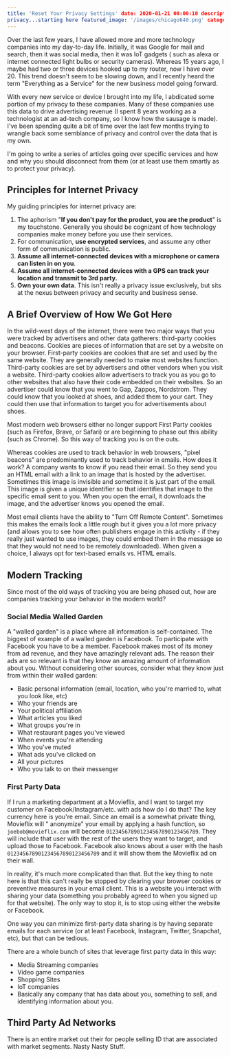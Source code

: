 ```yaml
---
title: 'Reset Your Privacy Settings' date: 2020-01-21 00:00:10 description: Going to do a series of articles on internet
privacy...starting here featured_image: '/images/chicago640.png' categories: privacy layout: post
---
```


Over the last few years, I have allowed more and more technology companies into my day-to-day life. Initially, it was
Google for mail and search, then it was social media, then it was IoT gadgets (
such as alexa or internet connected light bulbs or security cameras). Whereas 15 years ago, I maybe had two or three
devices hooked up to my router, now I have over 20. This trend doesn't seem to be slowing down, and I recently heard the
term "Everything as a Service" for the new business model going forward.

With every new service or device I brought into my life, I abdicated some portion of my privacy to these companies. Many
of these companies use this data to drive advertising revenue (I spent 8 years working as a technologist at an ad-tech
company, so I know how the sausage is made). I've been spending quite a bit of time over the last few months trying to
wrangle back some semblance of privacy and control over the data that is my own.

I'm going to write a series of articles going over specific services and how and why you should disconnect from them (or
at least use them smartly as to protect your privacy).

## Principles for Internet Privacy

My guiding principles for internet privacy are:

1. The aphorism "**If you don't pay for the product, you are the product**" is my touchstone. Generally you should be
   cognizant of how technology companies make money before you use their services.
2. For communication, **use encrypted services**, and assume any other form of communication is public.
3. **Assume all internet-connected devices with a microphone or camera can listen in on you**.
4. **Assume all internet-connected devices with a GPS can track your location and transmit to 3rd party.**
5. **Own your own data**. This isn't really a privacy issue exclusively, but sits at the nexus between privacy and
   security and business sense.

## A Brief Overview of How We Got Here

In the wild-west days of the internet, there were two major ways that you were tracked by advertisers and other data
gatherers: third-party cookies and beacons. Cookies are pieces of information that are set by a website on your browser.
First-party cookies are cookies that are set and used by the same website. They are generally needed to make most
websites function. Third-party cookies are set by advertisers and other vendors when you visit a website. Third-party
cookies allow advertisers to track you as you go to other websites that also have their code embedded on their websites.
So an advertiser could know that you went to Gap, Zappos, Nordstrom. They could know that you looked at shoes, and added
them to your cart. They could then use that information to target you for advertisements about shoes.

Most modern web browsers either no longer support First Party cookies (such as Firefox, Brave, or Safari) or are
beginning to phase out this ability (such as Chrome). So this way of tracking you is on the outs.

Whereas cookies are used to track behavior in web browsers, "pixel beacons" are predominantly used to track behavior in
emails. How does it work? A company wants to know if you read their email. So they send you an HTML email with a link to
an image that is hosted by the advertiser. Sometimes this image is invisible and sometime it is just part of the email.
This image is given a unique identifier so that identifies that image to the specific email sent to you. When you open
the email, it downloads the image, and the advertiser knows you opened the email.

Most email clients have the ability to "Turn Off Remote Content". Sometimes this makes the emails look a little rough
but it gives you a lot more privacy (and allows you to see how often publishers engage in this activity - if they really
just wanted to use images, they could embed them in the message so that they would not need to be remotely downloaded).
When given a choice, I always opt for text-based emails vs. HTML emails.

## Modern Tracking

Since most of the old ways of tracking you are being phased out, how are companies tracking your behavior in the modern
world?

### Social Media Walled Garden

A "walled garden" is a place where all information is self-contained. The biggest of example of a walled garden is
Facebook. To participate with Facebook you have to be a member. Facebook makes most of its money from ad revenue, and
they have amazingly relevant ads. The reason their ads are so relevant is that they know an amazing amount of
information about you. Without considering other sources, consider what they know just from within their walled garden:

* Basic personal information (email, location, who you're married to, what you look like, etc)
* Who your friends are
* Your political affiliation
* What articles you liked
* What groups you're in
* What restaurant pages you've viewed
* When events you're attending
* Who you've muted
* What ads you've clicked on
* All your pictures
* Who you talk to on their messenger

### First Party Data

If I run a marketing department at a Movieflix, and I want to target my customer on Facebook/Instagram/etc. with ads how
do I do that? The key currency here is you're email. Since an email is a somewhat private thing, Movieflix will "
anonymize" your email by applying a hash function, so `joebob@movieflix.com` will
become `012345678901234567890123456789`. They will include that user with the rest of the users they want to target, and
upload those to Facebook. Facebook also knows about a user with the hash  `012345678901234567890123456789` and it will
show them the Movieflix ad on their wall.

In reality, it's much more complicated than that. But the key thing to note here is that this can't really be stopped by
clearing your browser cookies or preventive measures in your email client. This is a website you interact with sharing
your data (something you probably agreed to when you signed up for that website). The only way to stop it, is to stop
using either the website or Facebook.

One way you can minimize first-party data sharing is by having separate emails for each service (or at least Facebook,
Instagram, Twitter, Snapchat, etc), but that can be tedious.

There are a whole bunch of sites that leverage first party data in this way:
* Media Streaming companies
* Video game companies
* Shopping Sites
* IoT companies
* Basically any company that has data about you, something to sell, and identifying information about you.

## Third Party Ad Networks

There is an entire market out their for people selling ID that are associated with market segments.  Nasty Nasty Stuff.

